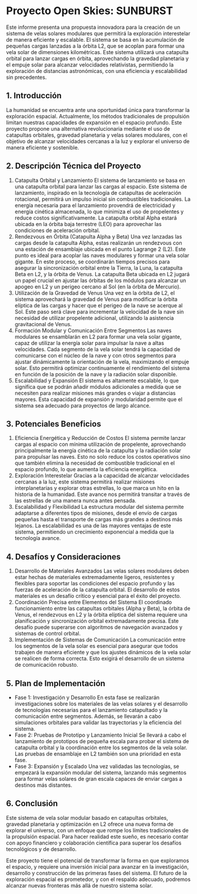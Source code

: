 # Proyecto Open Skies: SUNBURST
Este informe presenta una propuesta innovadora para la creación de un sistema de velas solares modulares que permitirá la exploración interestelar de manera eficiente y escalable. El sistema se basa en la acumulación de pequeñas cargas lanzadas a la órbita L2, que se acoplan para formar una vela solar de dimensiones kilométricas. Este sistema utilizará una catapulta orbital para lanzar cargas en órbita, aprovechando la gravedad planetaria y el empuje solar para alcanzar velocidades relativistas, permitiendo la exploración de distancias astronómicas, con una eficiencia y escalabilidad sin precedentes.

## 1. Introducción
La humanidad se encuentra ante una oportunidad única para transformar la exploración espacial. Actualmente, los métodos tradicionales de propulsión limitan nuestras capacidades de expansión en el espacio profundo. Este proyecto propone una alternativa revolucionaria mediante el uso de catapultas orbitales, gravedad planetaria y velas solares modulares, con el objetivo de alcanzar velocidades cercanas a la luz y explorar el universo de manera eficiente y sostenible.

## 2. Descripción Técnica del Proyecto
  1. Catapulta Orbital y Lanzamiento
El sistema de lanzamiento se basa en una catapulta orbital para lanzar las cargas al espacio. Este sistema de lanzamiento, inspirado en la tecnología de catapultas de aceleración rotacional, permitirá un impulso inicial sin combustibles tradicionales. La energía necesaria para el lanzamiento provendrá de electricidad y energía cinética almacenada, lo que minimiza el uso de propelentes y reduce costos significativamente. La catapulta orbital Alpha estará ubicada en la órbita baja terrestre (LEO) para aprovechar las condiciones de aceleración orbital.
  2. Rendezvous en Órbita (Catapulta Alpha y Beta)
Una vez lanzadas las cargas desde la catapulta Alpha, estas realizarán un rendezvous con una estación de ensamblaje ubicada en el punto Lagrange 2 (L2). Este punto es ideal para acoplar las naves modulares y formar una vela solar gigante. En este proceso, se coordinarán tiempos precisos para asegurar la sincronización orbital entre la Tierra, la Luna, la catapulta Beta en L2, y la órbita de Venus. La catapulta Beta ubicada en L2 jugará un papel crucial en ajustar las órbitas de los módulos para alcanzar un apogeo en L2 y un perigeo cercano al Sol (en la órbita de Mercurio).
  3. Utilización de la Gravedad de Venus
Una vez en la órbita de L2, el sistema aprovechará la gravedad de Venus para modificar la órbita elíptica de las cargas y hacer que el perigeo de la nave se acerque al Sol. Este paso será clave para incrementar la velocidad de la nave sin necesidad de utilizar propelente adicional, utilizando la asistencia gravitacional de Venus.
  4. Formación Modular y Comunicación Entre Segmentos
Las naves modulares se ensamblarán en L2 para formar una vela solar gigante, capaz de utilizar la energía solar para impulsar la nave a altas velocidades. Cada segmento de la vela solar tendrá la capacidad de comunicarse con el núcleo de la nave y con otros segmentos para ajustar dinámicamente la orientación de la vela, maximizando el empuje solar. Esto permitirá optimizar continuamente el rendimiento del sistema en función de la posición de la nave y la radiación solar disponible.
  5. Escalabilidad y Expansión
El sistema es altamente escalable, lo que significa que se podrán añadir módulos adicionales a medida que se necesiten para realizar misiones más grandes o viajar a distancias mayores. Esta capacidad de expansión y modularidad permite que el sistema sea adecuado para proyectos de largo alcance.

## 3. Potenciales Beneficios
  1. Eficiencia Energética y Reducción de Costos
El sistema permite lanzar cargas al espacio con mínima utilización de propelente, aprovechando principalmente la energía cinética de la catapulta y la radiación solar para propulsar las naves. Esto no solo reduce los costos operativos sino que también elimina la necesidad de combustible tradicional en el espacio profundo, lo que aumenta la eficiencia energética.
  2. Exploración Interestelar
Gracias a la capacidad de alcanzar velocidades cercanas a la luz, este sistema permitirá realizar misiones interplanetarias y explorar otras estrellas, lo que marca un hito en la historia de la humanidad. Este avance nos permitirá transitar a través de las estrellas de una manera nunca antes pensada.
  3. Escalabilidad y Flexibilidad
La estructura modular del sistema permite adaptarse a diferentes tipos de misiones, desde el envío de cargas pequeñas hasta el transporte de cargas más grandes a destinos más lejanos. La escalabilidad es una de las mayores ventajas de este sistema, permitiendo un crecimiento exponencial a medida que la tecnología avance.

## 4. Desafíos y Consideraciones
  1. Desarrollo de Materiales Avanzados
Las velas solares modulares deben estar hechas de materiales extremadamente ligeros, resistentes y flexibles para soportar las condiciones del espacio profundo y las fuerzas de aceleración de la catapulta orbital. El desarrollo de estos materiales es un desafío crítico y esencial para el éxito del proyecto.
  2. Coordinación Precisa entre Elementos del Sistema
El coordinado funcionamiento entre las catapultas orbitales (Alpha y Beta), la órbita de Venus, el rendezvous en L2 y la órbita elíptica del sistema requiere una planificación y sincronización orbital extremadamente precisa. Este desafío puede superarse con algoritmos de navegación avanzados y sistemas de control orbital.
  3. Implementación de Sistemas de Comunicación
La comunicación entre los segmentos de la vela solar es esencial para asegurar que todos trabajen de manera eficiente y que los ajustes dinámicos de la vela solar se realicen de forma correcta. Esto exigirá el desarrollo de un sistema de comunicación robusto.

## 5. Plan de Implementación
  - Fase 1: Investigación y Desarrollo
En esta fase se realizarán investigaciones sobre los materiales de las velas solares y el desarrollo de tecnologías necesarias para el lanzamiento catapultado y la comunicación entre segmentos. Además, se llevarán a cabo simulaciones orbitales para validar las trayectorias y la eficiencia del sistema.
  - Fase 2: Pruebas de Prototipo y Lanzamiento Inicial
Se llevará a cabo el lanzamiento de prototipos de pequeña escala para probar el sistema de catapulta orbital y la coordinación entre los segmentos de la vela solar. Las pruebas de ensamblaje en L2 también son una prioridad en esta fase.
  - Fase 3: Expansión y Escalado
Una vez validadas las tecnologías, se empezará la expansión modular del sistema, lanzando más segmentos para formar velas solares de gran escala capaces de enviar cargas a destinos más distantes.

## 6. Conclusión
Este sistema de vela solar modular basado en catapultas orbitales, gravedad planetaria y optimización en L2 ofrece una nueva forma de explorar el universo, con un enfoque que rompe los límites tradicionales de la propulsión espacial. Para hacer realidad este sueño, es necesario contar con apoyo financiero y colaboración científica para superar los desafíos tecnológicos y de desarrollo.

Este proyecto tiene el potencial de transformar la forma en que exploramos el espacio, y requiere una inversión inicial para avanzar en la investigación, desarrollo y construcción de las primeras fases del sistema. El futuro de la exploración espacial es prometedor, y con el respaldo adecuado, podremos alcanzar nuevas fronteras más allá de nuestro sistema solar.
